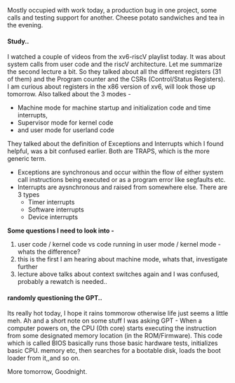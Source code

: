 Mostly occupied with work today, a production bug in one project, some calls and testing support for another. Cheese potato sandwiches and tea in the evening. 

#### Study..
I watched a couple of videos from the xv6-riscV playlist today. It was about system calls from user code and the riscV architecture. Let me summarize the second lecture a bit. So they talked about all the different registers (31 of them) and the Program counter and the CSRs (Control/Status Registers). I am curious about registers in the x86 version of xv6, will look those up tomorrow. Also talked about the 3 modes - 
- Machine mode for machine startup and initialization code and time interrupts,
- Supervisor mode for kernel code
- and user mode for userland code

They talked about the definition of Exceptions and Interrupts which I found helpful, was a bit confused earlier. Both are TRAPS, which is the more generic term.
- Exceptions are synchronous and occur within the flow of either system call instructions being executed or as a program error like segfaults etc.
- Interrupts are aysnchronous and raised from somewhere else. There are 3 types
  - Timer interrupts
  - Software interrupts
  - Device interrupts
 
**Some questions I need to look into -**
1. user code / kernel code vs code running in user mode / kernel mode - whats the difference?
2. this is the first I am hearing about machine mode, whats that, investigate further
3. lecture above talks about context switches again and I was confused, probably a rewatch is needed..

#### randomly questioning the GPT..
Its really hot today, I hope it rains tommorow otherwise life just seems a little meh. 
Ah and a short note on some stuff I was asking GPT - When a computer powers on, the CPU (0th core) starts executing the instruction from some designated memory location (in the ROM/Firmware). This code which is called BIOS basically runs those  basic hardware tests, initializes basic CPU. memory etc, then searches for a bootable disk, loads the boot loader from it,,and so on.  

More tomorrow, Goodnight.
